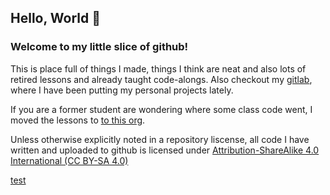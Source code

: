 ## Hello, World 👋

### Welcome to my little slice of github!  

This is place full of things I made, things I think are neat and also lots of retired lessons and already taught code-alongs. Also checkout my [gitlab](https://gitlab.com/wbailey), where I have been putting my personal projects lately. 

If you are a former student are wondering where some class code went, I moved the lessons to [to this org](https://github.com/ga-sei-lessons).

Unless otherwise explicitly noted in a repository liscense, all code I have written and uploaded to github is licensed under [Attribution-ShareAlike 4.0 International (CC BY-SA 4.0)](https://creativecommons.org/licenses/by-sa/4.0/) 

<a target="_blank" href="www.google.com">test</a>

<!--
**weston-bailey/weston-bailey** is a ✨ _special_ ✨ repository because its `README.md` (this file) appears on your GitHub profile.

Here are some ideas to get you started:

- 🔭 I’m currently working on ...
- 🌱 I’m currently learning ...
- 👯 I’m looking to collaborate on ...
- 🤔 I’m looking for help with ...
- 💬 Ask me about ...
- 📫 How to reach me: ...
- 😄 Pronouns: ...
- ⚡ Fun fact: ...
-->
